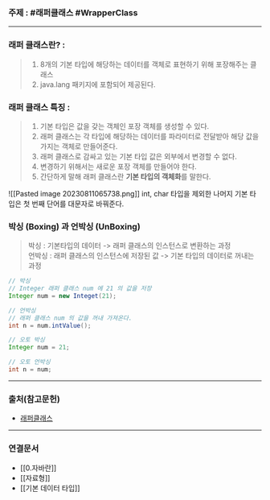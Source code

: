 ### 주제 : #래퍼클래스 #WrapperClass

___

### 래퍼 클래스란? : 

> 1. 8개의 기본 타입에 해당하는 데이터를 객체로 표현하기 위해 포장해주는 클래스
> 2. java.lang 패키지에 포함되어 제공된다.

### 래퍼 클래스 특징 : 

> 1. 기본 타입은 값을 갖는 객체인 포장 객체를 생성할 수 있다.
> 2. 래퍼 클래스는 각 타입에 해당하는 데이터를 파라미터로 전달받아 해당 값을 가지는 객체로 만들어준다.  
> 3. 래퍼 클래스로 감싸고 있는 기본 타입 값은 외부에서 변경할 수 없다.  
> 4. 변경하기 위해서는 새로운 포장 객체를 만들어야 한다.
> 5. 간단하게 말해 래퍼 클래스란 **기본 타입의 객체화**를 말한다.

![[Pasted image 20230811065738.png]]
int, char 타입을 제외한 나머지 기본 타입은 첫 번째 단어를 대문자로 바꿔준다.

### 박싱 (Boxing) 과 언박싱 (UnBoxing)

> 박싱 : 기본타입의 데이터 -> 래퍼 클래스의 인스턴스로 변환하는 과정  
> 언박싱 : 래퍼 클래스의 인스턴스에 저장된 값 -> 기본 타입의 데이터로 꺼내는 과정

``` java
// 박싱
// Integer 래퍼 클래스 num 에 21 의 값을 저장
Integer num = new Integet(21);

// 언박싱
// 래퍼 클래스 num 의 값을 꺼내 가져온다.
int n = num.intValue();
```

``` java
// 오토 박싱
Integer num = 21;

// 오토 언박싱
int n = num;
```

___

### 출처(참고문헌)

- [래퍼클래스](https://jaynamm.tistory.com/entry/JAVA-%EB%9E%98%ED%8D%BC-%ED%81%B4%EB%9E%98%EC%8A%A4-Wrapper-Class)

___

### 연결문서

- [[0.자바란]]
- [[자료형]]
- [[기본 데이터 타입]]

